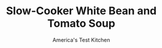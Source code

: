 ---
layout: ../../layouts/MarkdownPostLayout.astro
title: Slow-Cooker White Bean and Tomato Soup
author: America's Test Kitchen
pubDate: 2023-03-15
description: "This rib-sticking, ultraflavorful soup is just what the doctor ordered. (Grilled cheese sold separately.)"
image_url: https://res.cloudinary.com/hksqkdlah/image/upload/ar_1:1,c_fill,dpr_2.0,f_auto,fl_lossy.progressive.strip_profile,g_faces:auto,q_auto:low,w_344/SFS_CreamyWhiteBeanTomatoSoup_045_ohuci2
tags: ["Main Courses","Beans","Vegetarian","Vegan","Slow Cooker","Soups"]
calories: 3361
protein: 22
carbohydrates: 67
fats: 
fiber: 14
ingredients: ["¼ cup, extra-virgin olive oil","1 cup chopped, carrot","1 cup chopped, onion","1 cup chopped, fennel bulb","3 , garlic cloves, minced","1¼ teaspoons, table salt, divided","½ teaspoon, pepper","3 , (15-ounce) cans cannellini beans, drained","4 cups, chicken broth","1 , (28-ounce) can crushed tomatoes","½ teaspoon, dried thyme","⅓ cup, extra-virgin olive oil","3 tablespoons, chopped pitted kalamata olives","1 teaspoon, ground fennel","½ teaspoon, red pepper flakes","1 tablespoon, minced fresh parsley"]
serves: 6
time: "4½ hours"
instructions: ["FOR THE SOUP: Heat oil in 12-inch nonstick skillet over medium heat until shimmering. Add carrot, onion, fennel, garlic, ½ teaspoon salt, and pepper and cook until vegetables begin to soften and brown, 8 to 10 minutes, stirring occasionally. Transfer vegetable mixture to slow cooker.","Stir beans, broth, tomatoes, thyme, and remaining ¾ teaspoon salt into slow cooker. Cover and cook until vegetables have softened and flavors have melded, 4 hours on high or 6 hours on low.","FOR THE KALAMATA-FENNEL OIL: Combine oil, olives, fennel, and pepper flakes in small bowl or 1-cup liquid measuring cup and microwave until fragrant, 30 to 60 seconds. Let cool for 5 minutes, then stir in parsley.","Transfer 3 cups vegetables and beans (using slotted spoon) and 2 cups liquid (using ladle) to blender. Process until smooth, about 2 minutes. Stir puree into soup in slow cooker. Season with salt and pepper to taste. Serve, drizzling each portion with kalamata-fennel oil."]
nutrition: ["1704 mg Potassium","305 mg Phosphorus","235 mg Calcium","9 mg Iron","150 mg Magnesium","1025 mg Sodium","3 mg Zinc","24 g Fat","4 mg Niacin (B3)","16 g Monounsaturated","3 g Polyunsaturated","18 mg Vitamin C","4 mg Cholesterol","3 g Saturated","14 g Fiber","177 µg Folate (food)","11 g Sugars","50 µg Vitamin K","475 g Water","67 g Carbs","177 µg Folate equivalent (total)","22 g Protein","6 mg Vitamin E","205 µg Vitamin A","560 kcal Energy","3361 calories"]
notes: "For a vegan version, you can substitute vegetable broth for the chicken broth."
---